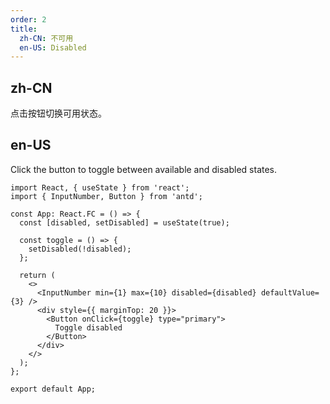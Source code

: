 ```yaml
---
order: 2
title:
  zh-CN: 不可用
  en-US: Disabled
---
```


## zh-CN

点击按钮切换可用状态。

## en-US

Click the button to toggle between available and disabled states.

```tsx
import React, { useState } from 'react';
import { InputNumber, Button } from 'antd';

const App: React.FC = () => {
  const [disabled, setDisabled] = useState(true);

  const toggle = () => {
    setDisabled(!disabled);
  };

  return (
    <>
      <InputNumber min={1} max={10} disabled={disabled} defaultValue={3} />
      <div style={{ marginTop: 20 }}>
        <Button onClick={toggle} type="primary">
          Toggle disabled
        </Button>
      </div>
    </>
  );
};

export default App;
```
